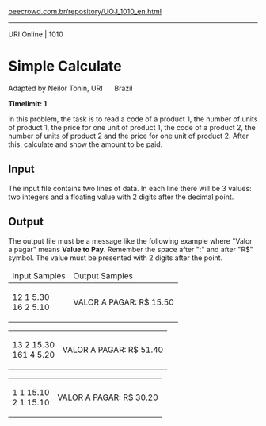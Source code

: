 <p><a href="https://www.beecrowd.com.br/repository/UOJ_1010_en.html">beecrowd.com.br/repository/UOJ_1010_en.html</a></p><hr>
<div>
  <span>URI Online | 1010</span>
  <h1>Simple Calculate</h1>
  <div><p>
     Adapted by Neilor Tonin, URI <img alt="" src="https://resources.beecrowd.com.br/gallery/images/flags/br.gif" style="width: 16px; height: 11px; "> Brazil</p>
  </div>
  <strong>Timelimit: 1</strong>
</div>
<div>
<div>
  <p>
   In this problem, the task is to read a code of a product 1, the number of units of product 1, the price for one unit of product 1, the code of a product 2, the number of units of product 2 and the price for one unit of product 2. After this, calculate and show the amount to be paid.</p>
</div>
<h2>Input</h2>
<div>
  <p>
   The input file contains two lines of data. In each line there will be 3 values: two integers and a floating value with 2 digits after the decimal point.</p>
</div>
<h2>Output</h2>
<div>
  <p>
   The output file must be a message like the following example where "Valor a pagar" means <strong>Value to Pay</strong>. Remember the space after ":" and after "R$" symbol. The value must be presented with 2 digits after the point.</p>
</div>
<div></div>
  <table>
    <thead>
      <tr>
        <td>Input Samples</td>
        <td>Output Samples</td>
      </tr>
    </thead>
    <tbody>
      <tr>
        <td>
          <p>
           12 1 5.30<br>
           16 2 5.10</p>
        </td>
        <td>
          <p>
           VALOR A PAGAR: R$ 15.50</p>
        </td>
      </tr>
    </tbody>
  </table>
  <table>
    <tbody>
      <tr>
        <td>
          <p>
           13 2 15.30<br>
           161 4 5.20</p>
        </td>
        <td>
          <p>
           VALOR A PAGAR: R$ 51.40</p>
        </td>
      </tr>
    </tbody>
  </table>
  <table>
    <tbody>
      <tr>
        <td>
          <p>
           1 1 15.10<br>
           2 1 15.10</p>
        </td>
        <td>
          <p>
           VALOR A PAGAR: R$ 30.20</p>
        </td>
      </tr>
    </tbody>
  </table>
</div>